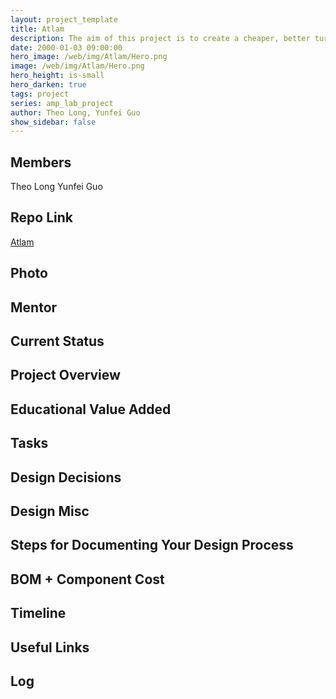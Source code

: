 ```yaml
---
layout: project_template
title: Atlam
description: The aim of this project is to create a cheaper, better turtlebot2.
date: 2000-01-03 09:00:00
hero_image: /web/img/Atlam/Hero.png
image: /web/img/Atlam/Hero.png
hero_height: is-small
hero_darken: true
tags: project
series: amp_lab_project
author: Theo Long, Yunfei Guo
show_sidebar: false
---
```




## Members
Theo Long
Yunfei Guo

## Repo Link
<a class="button is-link" href="https://github.com/Amp-Lab-at-VT/Atlam" >Atlam</a>

## Photo

## Mentor

## Current Status

## Project Overview


## Educational Value Added


## Tasks

## Design Decisions

## Design Misc

## Steps for Documenting Your Design Process

## BOM + Component Cost

## Timeline

## Useful Links

## Log
            